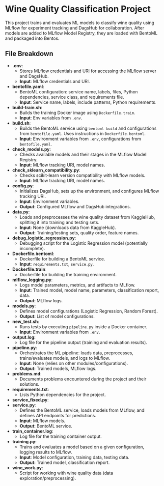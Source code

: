 # Wine Quality Classification Project

This project trains and evaluates ML models to classify wine quality using MLflow for experiment tracking and DagsHub for collaboration. After models are added to MLflow Model Registry, they are loaded with BentoML and packaged into Bentos.

## File Breakdown

*   **.env**:
    *   Stores MLflow credentials and URI for accessing the MLflow server and DagsHub.
    *   **Input**: MLflow credentials and URI.
*   **bentofile.yaml**:
    *   BentoML configuration: service name, labels, files, Python dependencies, service class, and requirements file.
    *   **Input**: Service name, labels, include patterns, Python requirements.
*   **build-train.sh**:
    *   Builds the training Docker image using `Dockerfile.train`.
    *   **Input**: Env variables from `.env`.
*   **build.sh**:
    *   Builds the BentoML service using `bentoml build` and configurations from `bentofile.yaml`. Uses instructions in `Dockerfile.bentoml`.
    *   **Input**: Environment variables from `.env`, configurations from `bentofile.yaml`.
*   **check_models.py**:
    *   Checks available models and their stages in the MLflow Model Registry.
    *   **Input**: MLflow tracking URI, model names.
*   **check_sklearn_compatibility.py**:
    *   Checks scikit-learn version compatibility with MLflow models.
    *   **Input**: MLflow tracking URI, model names.
*   **config.py**:
    *   Initializes DagsHub, sets up the environment, and configures MLflow tracking URI.
    *   **Input**: Environment variables.
    *   **Output**: Configured MLflow and DagsHub integrations.
*   **data.py**:
    *   Loads and preprocesses the wine quality dataset from KaggleHub, splitting it into training and testing sets.
    *   **Input**: None (downloads data from KaggleHub).
    *   **Output**: Training/testing sets, quality order, feature names.
*   **debug_logistic_regression.py**:
    *   Debugging script for the Logistic Regression model (potentially incomplete).
*   **Dockerfile.bentoml**:
    *   Dockerfile for building a BentoML service.
    *   **Input**: `requirements.txt`, `service.py`.
*   **Dockerfile.train**:
    *   Dockerfile for building the training environment.
*   **mlflow_logging.py**:
    *   Logs model parameters, metrics, and artifacts to MLflow.
    *   **Input**: Trained model, model name, parameters, classification report, data.
    *   **Output**: MLflow logs.
*   **models.py**:
    *   Defines model configurations (Logistic Regression, Random Forest).
    *   **Output**: List of model configurations.
*   **new_test.sh**:
    *   Runs tests by executing `pipeline.py` inside a Docker container.
    *   **Input**: Environment variables from `.env`.
*   **output.log**:
    *   Log file for the pipeline output (training and evaluation results).
*   **pipeline.py**:
    *   Orchestrates the ML pipeline: loads data, preprocesses, trains/evaluates models, and logs to MLflow.
    *   **Input**: None (relies on other modules/configurations).
    *   **Output**: Trained models, MLflow logs.
*   **problems.md**:
    *   Documents problems encountered during the project and their solutions.
*   **requirements.txt**:
    *   Lists Python dependencies for the project.
*   **service_fixed.py**:
*   **service.py**:
    *   Defines the BentoML service, loads models from MLflow, and defines API endpoints for predictions.
    *   **Input**: MLflow models.
    *   **Output**: BentoML service.
*   **train_container.log**:
    *   Log file for the training container output.
*   **training.py**:
    *   Trains and evaluates a model based on a given configuration, logging results to MLflow.
    *   **Input**: Model configuration, training data, testing data.
    *   **Output**: Trained model, classification report.
*   **wine_work.py**:
    *   Script for working with wine quality data (data exploration/preprocessing).
